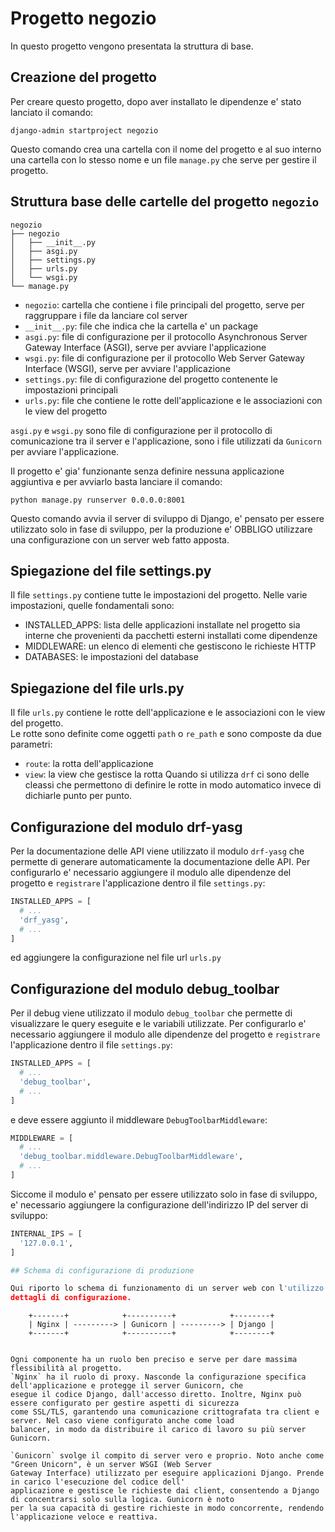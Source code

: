# Progetto negozio

In questo progetto vengono presentata la struttura di base.

## Creazione del progetto

Per creare questo progetto, dopo aver installato le dipendenze e' stato lanciato il comando:

```shell
django-admin startproject negozio
```

Questo comando crea una cartella con il nome del progetto e al suo interno una cartella con lo stesso nome e un
file `manage.py` che serve per gestire il progetto.

## Struttura base delle cartelle del progetto `negozio`

```
negozio
├── negozio
│   ├── __init__.py
│   ├── asgi.py
│   ├── settings.py
│   ├── urls.py
│   └── wsgi.py
└── manage.py
```

- `negozio`: cartella che contiene i file principali del progetto, serve per raggruppare i file da lanciare col server
- `__init__.py`: file che indica che la cartella e' un package
- `asgi.py`: file di configurazione per il protocollo Asynchronous Server Gateway Interface (ASGI), serve per avviare
  l'applicazione
- `wsgi.py`: file di configurazione per il protocollo Web Server Gateway Interface (WSGI), serve per avviare
  l'applicazione
- `settings.py`: file di configurazione del progetto contenente le impostazioni principali
- `urls.py`: file che contiene le rotte dell'applicazione e le associazioni con le view del progetto

`asgi.py` e `wsgi.py` sono file di configurazione per il protocollo di comunicazione tra il server e l'applicazione,
sono i file utilizzati da `Gunicorn` per avviare l'applicazione.

Il progetto e' gia' funzionante senza definire nessuna applicazione aggiuntiva e per avviarlo basta lanciare il comando:

```shell
python manage.py runserver 0.0.0.0:8001
```

Questo comando avvia il server di sviluppo di Django, e' pensato per essere utilizzato solo in fase di sviluppo, per la
produzione e' OBBLIGO utilizzare una configurazione con un server web fatto apposta.

## Spiegazione del file settings.py

Il file `settings.py` contiene tutte le impostazioni del progetto. Nelle varie impostazioni, quelle fondamentali sono:

- INSTALLED_APPS: lista delle applicazioni installate nel progetto sia interne che provenienti da pacchetti esterni
  installati come dipendenze
- MIDDLEWARE: un elenco di elementi che gestiscono le richieste HTTP
- DATABASES: le impostazioni del database

## Spiegazione del file urls.py

Il file `urls.py` contiene le rotte dell'applicazione e le associazioni con le view del progetto.   
Le rotte sono definite come oggetti `path` o `re_path` e sono composte da due parametri:

- `route`: la rotta dell'applicazione
- `view`: la view che gestisce la rotta
  Quando si utilizza `drf` ci sono delle cleassi che permettono di definire le rotte in modo automatico invece di
  dichiarle punto per punto.

## Configurazione del modulo drf-yasg

Per la documentazione delle API viene utilizzato il modulo `drf-yasg` che permette di generare automaticamente la
documentazione delle API. Per configurarlo e' necessario aggiungere il modulo alle dipendenze del progetto
e `registrare` l'applicazione dentro il file `settings.py`:

```python
INSTALLED_APPS = [
  # ...
  'drf_yasg',
  # ...
]
```

ed aggiungere la configurazione nel file url `urls.py`

## Configurazione del modulo debug_toolbar

Per il debug viene utilizzato il modulo `debug_toolbar` che permette di visualizzare le query eseguite e le variabili
utilizzate. Per configurarlo e' necessario aggiungere il modulo alle dipendenze del progetto e `registrare`
l'applicazione
dentro il file `settings.py`:

```python
INSTALLED_APPS = [
  # ...
  'debug_toolbar',
  # ...
]
```
e deve essere aggiunto il middleware `DebugToolbarMiddleware`:

```python
MIDDLEWARE = [
  # ...
  'debug_toolbar.middleware.DebugToolbarMiddleware',
  # ...
]
```
Siccome il modulo e' pensato per essere utilizzato solo in fase di sviluppo, e' necessario aggiungere la configurazione
dell'indirizzo IP del server di sviluppo:

```python
INTERNAL_IPS = [
  '127.0.0.1',
]

## Schema di configurazione di produzione

Qui riporto lo schema di funzionamento di un server web con l'utilizzo di Gunicorn, Nginx e Django senza entrare nei
dettagli di configurazione.

```
        +-------+            +----------+            +--------+
        | Nginx | ---------> | Gunicorn | ---------> | Django |
        +-------+            +----------+            +--------+
```

Ogni componente ha un ruolo ben preciso e serve per dare massima flessibilità al progetto.  
`Nginx` ha il ruolo di proxy. Nasconde la configurazione specifica dell'applicazione e protegge il server Gunicorn, che
esegue il codice Django, dall'accesso diretto. Inoltre, Nginx può essere configurato per gestire aspetti di sicurezza
come SSL/TLS, garantendo una comunicazione crittografata tra client e server. Nel caso viene configurato anche come load
balancer, in modo da distribuire il carico di lavoro su più server Gunicorn.

`Gunicorn` svolge il compito di server vero e proprio. Noto anche come "Green Unicorn", è un server WSGI (Web Server
Gateway Interface) utilizzato per eseguire applicazioni Django. Prende in carico l'esecuzione del codice dell'
applicazione e gestisce le richieste dai client, consentendo a Django di concentrarsi solo sulla logica. Gunicorn è noto
per la sua capacità di gestire richieste in modo concorrente, rendendo l'applicazione veloce e reattiva.
